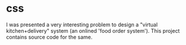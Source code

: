 # css

I was presented a very interesting problem to design a "virtual kitchen+delivery" system (an onlined 'food order system'). This project contains source code for the same.
